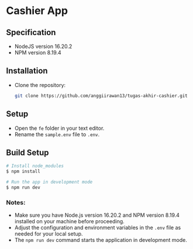 # Cashier App

## Specification
- NodeJS version 16.20.2
- NPM version 8.19.4

## Installation
- Clone the repository:
  ```bash
  git clone https://github.com/anggiirawan13/tugas-akhir-cashier.git
  ```

## Setup
- Open the `fe` folder in your text editor.
- Rename the `sample.env` file to `.env`.

## Build Setup

```bash
# Install node_modules
$ npm install

# Run the app in development mode
$ npm run dev
```

### Notes:
- Make sure you have Node.js version 16.20.2 and NPM version 8.19.4 installed on your machine before proceeding.
- Adjust the configuration and environment variables in the `.env` file as needed for your local setup.
- The `npm run dev` command starts the application in development mode.
